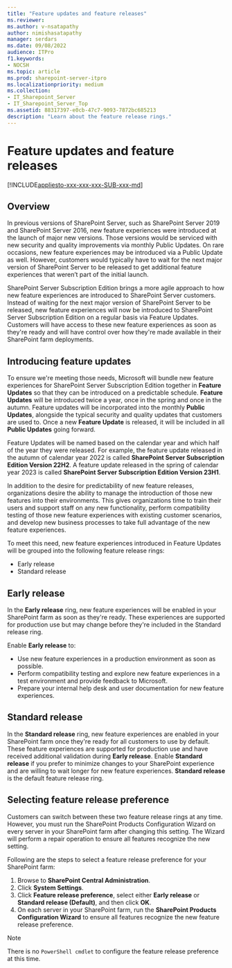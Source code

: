 ```yaml
---
title: "Feature updates and feature releases"
ms.reviewer: 
ms.author: v-nsatapathy
author: nimishasatapathy
manager: serdars
ms.date: 09/08/2022
audience: ITPro
f1.keywords:
- NOCSH
ms.topic: article
ms.prod: sharepoint-server-itpro
ms.localizationpriority: medium
ms.collection: 
- IT_Sharepoint_Server
- IT_Sharepoint_Server_Top
ms.assetid: 88317397-e0cb-47c7-9093-7872bc685213
description: "Learn about the feature release rings."
---
```



# Feature updates and feature releases

[!INCLUDE[appliesto-xxx-xxx-xxx-SUB-xxx-md](../includes/appliesto-xxx-xxx-xxx-SUB-xxx-md.md)]

## Overview

In previous versions of SharePoint Server, such as SharePoint Server 2019 and SharePoint Server 2016, new feature experiences were introduced at the launch of major new versions. Those versions would be serviced with new security and quality improvements via monthly Public Updates. On rare occasions, new feature experiences may be introduced via a Public Update as well. However, customers would typically have to wait for the next major version of SharePoint Server to be released to get additional feature experiences that weren’t part of the initial launch.

SharePoint Server Subscription Edition brings a more agile approach to how new feature experiences are introduced to SharePoint Server customers. Instead of waiting for the next major version of SharePoint Server to be released, new feature experiences will now be introduced to SharePoint Server Subscription Edition on a regular basis via Feature Updates. Customers will have access to these new feature experiences as soon as they're ready and will have control over how they're made available in their SharePoint farm deployments.

## Introducing feature updates

To ensure we're meeting those needs, Microsoft will bundle new feature experiences for SharePoint Server Subscription Edition together in **Feature Updates** so that they can be introduced on a predictable schedule. **Feature Updates** will be introduced twice a year, once in the spring and once in the autumn. Feature updates will be incorporated into the monthly **Public Updates**, alongside the typical security and quality updates that customers are used to. Once a new **Feature Update** is released, it will be included in all **Public Updates** going forward. 

Feature Updates will be named based on the calendar year and which half of the year they were released. For example, the feature update released in the autumn of calendar year 2022 is called **SharePoint Server Subscription Edition Version 22H2**. A feature update released in the spring of calendar year 2023 is called **SharePoint Server Subscription Edition Version 23H1**. 

In addition to the desire for predictability of new feature releases, organizations desire the ability to manage the introduction of those new features into their environments. This gives organizations time to train their users and support staff on any new functionality, perform compatibility testing of those new feature experiences with existing customer scenarios, and develop new business processes to take full advantage of the new feature experiences. 

To meet this need, new feature experiences introduced in Feature Updates will be grouped into the following feature release rings:  

- Early release
- Standard release

## Early release

In the **Early release** ring, new feature experiences will be enabled in your SharePoint farm as soon as they're ready. These experiences are supported for production use but may change before they're included in the Standard release ring. 

Enable **Early release** to:

- Use new feature experiences in a production environment as soon as possible.
- Perform compatibility testing and explore new feature experiences in a test environment and provide feedback to Microsoft.
- Prepare your internal help desk and user documentation for new feature experiences.

## Standard release

In the **Standard release** ring, new feature experiences are enabled in your SharePoint farm once they're ready for all customers to use by default. These feature experiences are supported for production use and have received additional validation during **Early release**. Enable **Standard release** if you prefer to minimize changes to your SharePoint experience and are willing to wait longer for new feature experiences. **Standard release** is the default feature release ring.

## Selecting feature release preference

Customers can switch between these two feature release rings at any time. However, you must run the SharePoint Products Configuration Wizard on every server in your SharePoint farm after changing this setting. The Wizard will perform a repair operation to ensure all features recognize the new setting.

Following are the steps to select a feature release preference for your SharePoint farm: 

1. Browse to **SharePoint Central Administration**.
2. Click **System Settings**.
3. Click **Feature release preference**, select either **Early release** or **Standard release (Default)**, and then click **OK**.
4. On each server in your SharePoint farm, run the **SharePoint Products Configuration Wizard** to ensure all features recognize the new feature release preference.

> [!NOTE]
> There is no `PowerShell cmdlet` to configure the feature release preference at this time.
 
